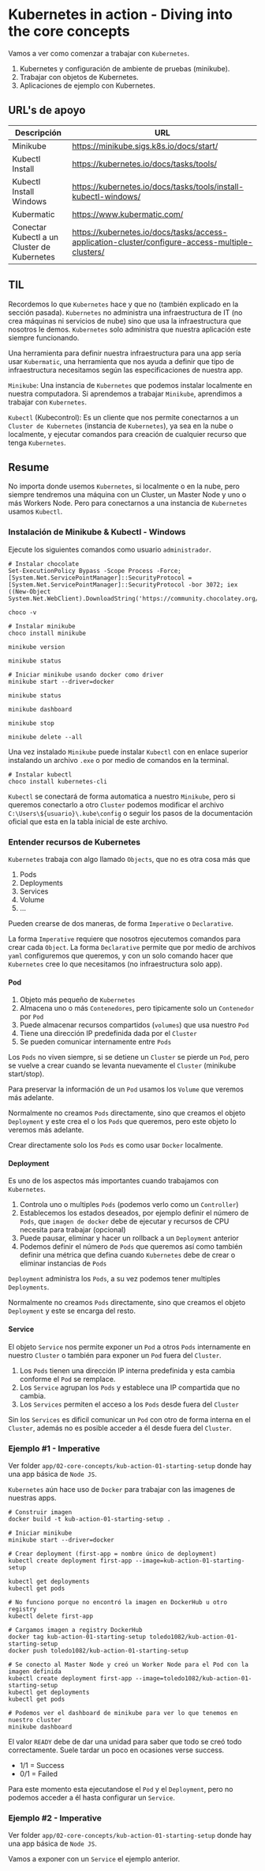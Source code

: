 # Kubernetes in action - Diving into the core concepts

Vamos a ver como comenzar a trabajar con ```Kubernetes```.

1. Kubernetes y configuración de ambiente de pruebas (minikube).
2. Trabajar con objetos de Kubernetes.
3. Aplicaciones de ejemplo con Kubernetes.

## URL's de apoyo

| Descripción | URL |
| ------------- | ------------- |
| Minikube | https://minikube.sigs.k8s.io/docs/start/ |
| Kubectl Install | https://kubernetes.io/docs/tasks/tools/ |
| Kubectl Install Windows | https://kubernetes.io/docs/tasks/tools/install-kubectl-windows/ |
| Kubermatic | https://www.kubermatic.com/ |
| Conectar Kubectl a un Cluster de Kubernetes | https://kubernetes.io/docs/tasks/access-application-cluster/configure-access-multiple-clusters/ |

## TIL

Recordemos lo que ```Kubernetes``` hace y que no (también explicado en la sección pasada). ```Kubernetes``` no administra una infraestructura de IT (no crea máquinas ni servicios de nube) sino que usa la infraestructura que nosotros le demos. ```Kubernetes``` solo administra que nuestra aplicación este siempre funcionando.

Una herramienta para definir nuestra infraestructura para una app sería usar ```Kubermatic```, una herramienta que nos ayuda a definir que tipo de infraestructura necesitamos según las especificaciones de nuestra app.

```Minikube```: Una instancia de ```Kubernetes``` que podemos instalar localmente en nuestra computadora. Si aprendemos a trabajar ```Minikube```, aprendimos a trabajar con ```Kubernetes```.

```Kubectl``` (Kubecontrol): Es un cliente que nos permite conectarnos a un ```Cluster de Kubernetes``` (instancia de ```Kubernetes```), ya sea en la nube o localmente, y ejecutar comandos para creación de cualquier recurso que tenga ```Kubernetes```.

## Resume

No importa donde usemos ```Kubernetes```, si localmente o en la nube, pero siempre tendremos una máquina con un Cluster, un Master Node y uno o más Workers Node. Pero para conectarnos a una instancia de ```Kubernetes``` usamos ```Kubectl```.

### Instalación de Minikube & Kubectl - Windows

Ejecute los siguientes comandos como usuario ```administrador```.

```
# Instalar chocolate
Set-ExecutionPolicy Bypass -Scope Process -Force; [System.Net.ServicePointManager]::SecurityProtocol = [System.Net.ServicePointManager]::SecurityProtocol -bor 3072; iex ((New-Object System.Net.WebClient).DownloadString('https://community.chocolatey.org/install.ps1'))

choco -v

# Instalar minikube
choco install minikube

minikube version

minikube status

# Iniciar minikube usando docker como driver
minikube start --driver=docker

minikube status

minikube dashboard

minikube stop

minikube delete --all
```

Una vez instalado ```Minikube``` puede instalar ```Kubectl``` con en enlace superior instalando un archivo ```.exe``` o por medio de comandos en la terminal.

```
# Instalar kubectl
choco install kubernetes-cli
```

```Kubectl``` se conectará de forma automatica a nuestro ```Minikube```, pero si queremos conectarlo a otro ```Cluster``` podemos modificar el archivo ```C:\Users\${usuario}\.kube\config``` o seguir los pasos de la documentación oficial que esta en la tabla inicial de este archivo.

### Entender recursos de Kubernetes

```Kubernetes``` trabaja con algo llamado ```Objects```, que no es otra cosa más que
1. Pods
2. Deployments
3. Services
4. Volume
5. ...

Pueden crearse de dos maneras, de forma ```Imperative``` o ```Declarative```.

La forma ```Imperative``` requiere que nosotros ejecutemos comandos para crear cada ```Object```.
La forma ```Declarative``` permite que por medio de archivos ```yaml``` configuremos que queremos, y con un solo comando hacer que ```Kubernetes``` cree lo que necesitamos (no infraestructura solo app).

#### Pod

1. Objeto más pequeño de ```Kubernetes```
2. Almacena uno o más ```Contenedores```, pero tipicamente solo un ```Contenedor``` por ```Pod```
3. Puede almacenar recursos compartidos (```volumes```) que usa nuestro ```Pod```
4. Tiene una dirección IP predefinida dada por el ```Cluster```
5. Se pueden comunicar internamente entre ```Pods```

Los ```Pods``` no viven siempre, si se detiene un ```Cluster``` se pierde un ```Pod```, pero se vuelve a crear cuando se levanta nuevamente el ```Cluster``` (minikube start/stop).

Para preservar la información de un ```Pod``` usamos los ```Volume``` que veremos más adelante.

Normalmente no creamos ```Pods``` directamente, sino que creamos el objeto ```Deployment``` y este crea el o los ```Pods``` que queremos, pero este objeto lo veremos más adelante.

Crear directamente solo los ```Pods``` es como usar ```Docker``` localmente.

#### Deployment

Es uno de los aspectos más importantes cuando trabajamos con ```Kubernetes```.

1. Controla uno o multiples ```Pods``` (podemos verlo como un ```Controller```)
2. Establecemos los estados deseados, por ejemplo definir el número de ```Pods```, que ```imagen de docker``` debe de ejecutar y recursos de CPU necesita para trabajar (opcional)
3. Puede pausar, eliminar y hacer un rollback a un ```Deployment``` anterior
4. Podemos definir el número de ```Pods``` que queremos así como también definir una métrica que defina cuando ```Kubernetes``` debe de crear o eliminar instancias de ```Pods```

```Deployment``` administra los ```Pods```, a su vez podemos tener multiples ```Deployments```.

Normalmente no creamos ```Pods``` directamente, sino que creamos el objeto ```Deployment``` y este se encarga del resto.

#### Service

El objeto ```Service``` nos permite exponer un ```Pod``` a otros ```Pods``` internamente en nuestro ```Cluster``` o también para exponer un ```Pod``` fuera del ```Cluster```.

1. Los ```Pods``` tienen una dirección IP interna predefinida y esta cambia conforme el ```Pod``` se remplace.
2. Los ```Service``` agrupan los ```Pods``` y establece una IP compartida que no cambia.
3. Los ```Services``` permiten el acceso a los ```Pods``` desde fuera del ```Cluster```

Sin los ```Services``` es dificil comunicar un ```Pod``` con otro de forma interna en el ```Cluster```, además no es posible acceder a él desde fuera del ```Cluster```.

### Ejemplo #1 - Imperative

Ver folder ```app/02-core-concepts/kub-action-01-starting-setup``` donde hay una app básica de ```Node JS```.

```Kubernetes``` aún hace uso de ```Docker``` para trabajar con las imagenes de nuestras apps.

```
# Construir imagen
docker build -t kub-action-01-starting-setup .

# Iniciar minikube
minikube start --driver=docker

# Crear deployment (first-app = nombre único de deployment)
kubectl create deployment first-app --image=kub-action-01-starting-setup

kubectl get deployments
kubectl get pods

# No funciono porque no encontró la imagen en DockerHub u otro registry
kubectl delete first-app

# Cargamos imagen a registry DockerHub
docker tag kub-action-01-starting-setup toledo1082/kub-action-01-starting-setup
docker push toledo1082/kub-action-01-starting-setup

# Se conecto al Master Node y creó un Worker Node para el Pod con la imagen definida
kubectl create deployment first-app --image=toledo1082/kub-action-01-starting-setup
kubectl get deployments
kubectl get pods

# Podemos ver el dashboard de minikube para ver lo que tenemos en nuestro cluster
minikube dashboard
```

El valor ```READY``` debe de dar una unidad para saber que todo se creó todo correctamente. Suele tardar un poco en ocasiones verse success.
- 1/1 = Success
- 0/1 = Failed

Para este momento esta ejecutandose el ```Pod``` y el ```Deployment```, pero no podemos acceder a él hasta configurar un ```Service```.

### Ejemplo #2 - Imperative

Ver folder ```app/02-core-concepts/kub-action-01-starting-setup``` donde hay una app básica de ```Node JS```.

Vamos a exponer con un ```Service``` el ejemplo anterior.

```

```